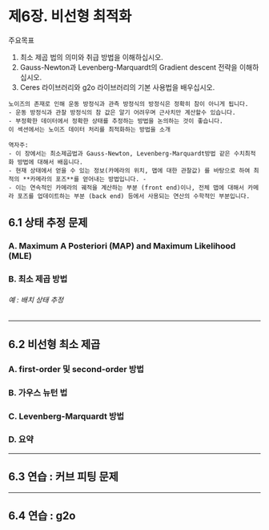 # 제6장. 비선형 최적화

주요목표
1. 최소 제곱 법의 의미와 취급 방법을 이해하십시오.
2. Gauss-Newton과 Levenberg-Marquardt의 Gradient descent 전략을 이해하십시오.
3. Ceres 라이브러리와 g2o 라이브러리의 기본 사용법을 배우십시오.

```
노이즈의 존재로 인해 운동 방정식과 관측 방정식의 방정식은 정확히 참이 아니게 됩니다. 
- 운동 방정식과 관찰 방정식의 참 값은 알기 어려우며 근사치만 계산할수 있습니다. 
- 부정확한 데이터에서 정확한 상태를 추정하는 방법을 논의하는 것이 좋습니다.
이 섹션에서는 노이즈 데이터 처리를 최적화하는 방법을 소개
```

```
역자주: 
- 이 장에서는 최소제곱법과 Gauss-Newton, Levenberg-Marquardt방법 같은 수치최적화 방법에 대해서 배웁니다. 
- 현재 상태에서 얻을 수 있는 정보(카메라의 위치, 맵에 대한 관찰값) 를 바탕으로 하여 최적의 **카메라의 포즈**를 얻어내는 방법입니다. - 
- 이는 연속적인 카메라의 궤적을 계산하는 부분 (front end)이나, 전체 맵에 대해서 카메라 포즈를 업데이트하는 부분 (back end) 등에서 사용되는 연산의 수학적인 부분입니다.
```

## 6.1 상태 추정 문제

 
### A. Maximum A Posteriori (MAP) and Maximum Likelihood (MLE)


### B. 최소 제곱 방법


###### 예 : 배치 상태 추정


---

## 6.2 비선형 최소 제곱


### A. first-order 및 second-order 방법


### B. 가우스 뉴턴 법


### C. Levenberg-Marquardt 방법


### D. 요약


---

## 6.3 연습 : 커브 피팅 문제



---

## 6.4 연습 : g2o


